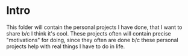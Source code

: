 # Intro 

This folder will contain the personal projects I have done, that I want to share b/c I think it's cool. These projects often will contain precise "motivations" for doing, since they often are done b/c these personal projects help with real things I have to do in life. 
